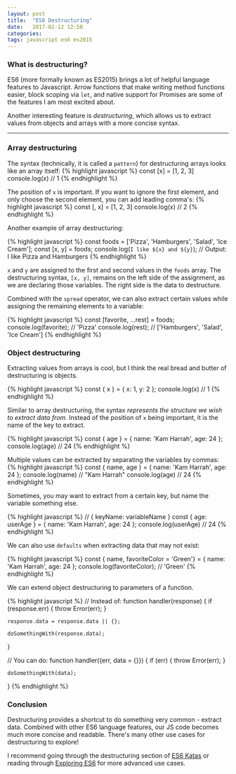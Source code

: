 ```yaml
---
layout: post
title:  "ES6 Destructuring"
date:   2017-02-12 12:50
categories:
tags: javascript es6 es2015
---
```


### What is destructuring?
ES6 (more formally known as ES2015) brings a lot of helpful language features
to Javascript. Arrow functions that make writing method functions easier, block scoping via `let`, and native support for Promises are some of the features I am most excited about.

Another interesting feature is _destructuring_, which allows us to extract values
from objects and arrays with a more concise syntax.

---

### Array destructuring
The syntax (technically, it is called a `pattern`) for destructuring arrays looks like an array itself:
{% highlight javascript %}
const [x] = [1, 2, 3]
console.log(x) // 1
{% endhighlight %}

The position of `x` is important. If you want to ignore the first element, and only choose the second element, you can add leading comma's:
{% highlight javascript %}
const [, x] = [1, 2, 3]
console.log(x) // 2
{% endhighlight %}

Another example of array destructuring:

{% highlight javascript %}
const foods = ['Pizza', 'Hamburgers', 'Salad', 'Ice Cream'];
const [x, y] = foods;
console.log(`I like ${x} and ${y}`);
// Output: I like Pizza and Hamburgers
{% endhighlight %}

`x` and `y` are assigned to the first and second values in the `foods` array. The destructuring syntax, `[x, y]`, remains on the left side of the assignment, as we are declaring those variables. The right side is the data to destructure.

Combined with the `spread` operator, we can also extract certain values while assigning the remaining elements to a variable:

{% highlight javascript %}
const [favorite, ...rest] = foods;
console.log(favorite); // 'Pizza'
console.log(rest); // ['Hamburgers', 'Salad', 'Ice Cream']
{% endhighlight %}


### Object destructuring
Extracting values from arrays is cool, but I think the real bread and butter of destructuring is objects.

{% highlight javascript %}
const { x } = { x: 1, y: 2 };
console.log(x) // 1
{% endhighlight %}

Similar to array destructuring, the syntax _represents the structure we wish to extract data from._ Instead of the position of `x` being important, it is the name of the key to extract.

{% highlight javascript %}
const { age } = { name: 'Kam Harrah', age: 24 };
console.log(age) // 24
{% endhighlight %}

Multiple values can be extracted by separating the variables by commas:
{% highlight javascript %}
const { name, age } = { name: 'Kam Harrah', age: 24 };
console.log(name) // "Kam Harrah"
console.log(age) // 24
{% endhighlight %}

Sometimes, you may want to extract from a certain key, but name the variable something else.

{% highlight javascript %}
// { keyName: variableName }
const { age: userAge } = { name: 'Kam Harrah', age: 24 };
console.log(userAge) // 24
{% endhighlight %}

We can also use `defaults` when extracting data that may not exist:

{% highlight javascript %}
const { name, favoriteColor = 'Green'} = { name: 'Kam Harrah', age: 24 };
console.log(favoriteColor); // 'Green'
{% endhighlight %}

We can extend object destructuring to parameters of a function.

{% highlight javascript %}
// Instead of:
function handler(response) {
    if (response.err) {
        throw Error(err);
    }

    response.data = response.data || {};

    doSomethingWith(response.data);
}

// You can do:
function handler({err, data = {}}) {
    if (err) {
        throw Error(err);
    }

    doSomethingWith(data);
}
{% endhighlight %}

### Conclusion

Destructuring provides a shortcut to do something very common - extract data.
Combined with other ES6 language features, our JS code becomes much more concise and readable. There's many other use cases for destructuring to explore!

I recommend going through the destructuring section of [ES6 Katas](http://es6katas.org/) or reading through [Exploring ES6](http://exploringjs.com/es6/ch_destructuring.html) for more advanced use cases.